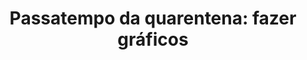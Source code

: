 ---
title: 'Passatempo da quarentena: fazer gráficos'
category: medicina
tags: [coronavirus, covid19, estatistica, graficos, epidemiologia]
---